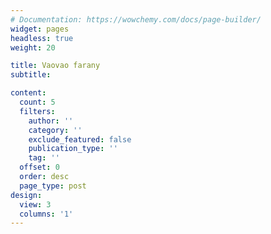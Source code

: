 ```yaml
---
# Documentation: https://wowchemy.com/docs/page-builder/
widget: pages
headless: true
weight: 20

title: Vaovao farany
subtitle:

content:
  count: 5
  filters:
    author: ''
    category: ''
    exclude_featured: false
    publication_type: ''
    tag: ''
  offset: 0
  order: desc
  page_type: post
design:
  view: 3
  columns: '1'
---
```

